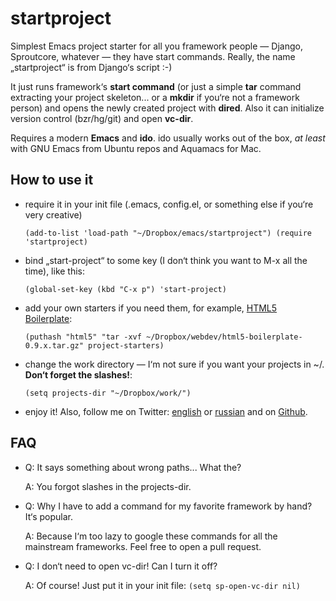 # startproject #
Simplest Emacs project starter for all you framework people — Django, Sproutcore, whatever — they have start commands. Really, the name „startproject“ is from Django‘s script :-)

It just runs framework‘s **start command** (or just a simple **tar** command extracting your project skeleton... or a **mkdir** if you‘re not a framework person) and opens the newly created project with **dired**. Also it can initialize version control (bzr/hg/git) and open **vc-dir**.

Requires a modern **Emacs** and **ido**. ido usually works out of the box, *at least* with GNU Emacs from Ubuntu repos and Aquamacs for Mac.

## How to use it ##
- require it in your init file (.emacs, config.el, or something else if you‘re very creative)

    `(add-to-list 'load-path "~/Dropbox/emacs/startproject")
    (require 'startproject)`
- bind „start-project“ to some key (I don‘t think you want to M-x all the time), like this:

    `(global-set-key (kbd "C-x p") 'start-project)`
- add your own starters if you need them, for example, [HTML5 Boilerplate](http://html5boilerplate.com):

    `(puthash "html5" "tar -xvf ~/Dropbox/webdev/html5-boilerplate-0.9.x.tar.gz" project-starters)`
- change the work directory — I‘m not sure if you want your projects in ~/. **Don‘t forget the slashes!**:

    `(setq projects-dir "~/Dropbox/work/")`
- enjoy it! Also, follow me on Twitter: [english](http://twitter.com/myfreeweb_en) or [russian](http://twitter.com/myfreeweb) and on [Github](http://github.com/myfreeweb).

## FAQ ##
- Q: It says something about wrong paths... What the?

  A: You forgot slashes in the projects-dir.
- Q: Why I have to add a command for my favorite framework by hand? It‘s popular.

  A: Because I‘m too lazy to google these commands for all the mainstream frameworks. Feel free to open a pull request.
- Q: I don‘t need to open vc-dir! Can I turn it off?

  A: Of course! Just put it in your init file:
    `(setq sp-open-vc-dir nil)`

